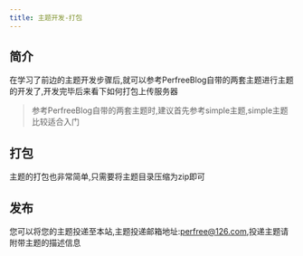 ```yaml
---
title: 主题开发-打包
---
```

## 简介
在学习了前边的主题开发步骤后,就可以参考PerfreeBlog自带的两套主题进行主题的开发了,开发完毕后来看下如何打包上传服务器
> 参考PerfreeBlog自带的两套主题时,建议首先参考simple主题,simple主题比较适合入门

## 打包
主题的打包也非常简单,只需要将主题目录压缩为zip即可
## 发布
您可以将您的主题投递至本站,主题投递邮箱地址:perfree@126.com,投递主题请附带主题的描述信息